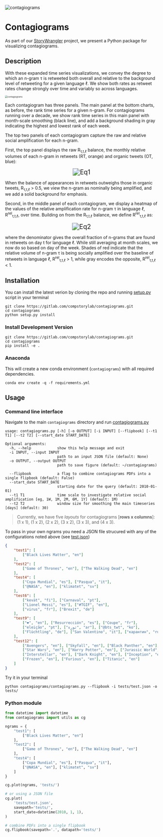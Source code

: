![contagiograms](tests/2020-08-06_contagiograms_test4.png)


# Contagiograms 

As part of our [StoryWrangler](https://gitlab.com/compstorylab/storywrangler) project, we present a Python package for visualizing contagiograms.

## Description 

With these expanded time series visualizations, we convey the degree to which an n-gram τ is retweeted both overall and relative to the background level of retweeting for a given language ℓ. We show both rates as retweet rates change strongly over time and variably so across languages.

<img src="tests/2020-08-06_contagiograms_test1.png" alt="contagiograms" style="zoom:50%;" />

Each contagiogram has three panels. The main panel at the bottom charts, as before, the rank time series for a given n-gram. For contagiograms running over a decade, we show rank time series in this main panel with month-scale smoothing (black line), and add a background shading in gray indicating the highest and lowest rank of each week.

The top two panels of each contagiogram capture the raw and relative social amplification for each n-gram.

First, the top panel displays the raw R<sub>τ,t,ℓ</sub> balance, the monthly relative volumes of each n-gram in retweets (RT, orange) and organic tweets (OT, blue):

<div align="center">
    <img src="eq1.svg" alt="Eq1" style="zoom:150%;" />
</div>

When the balance of appearances in retweets outweighs those in organic tweets, R<sub>τ,t,ℓ</sub> > 0.5, we view the n-gram as nominally being amplified, and we add a solid background for emphasis.

Second, in the middle panel of each contagiogram, we display a heatmap of the values of the relative amplification rate for n-gram τ in language ℓ, R<sup>rel</sup><sub>τ,t,ℓ</sub>, over time. Building on from the R<sub>τ,t,ℓ</sub> balance, we define R<sup>rel</sup><sub>τ,t,ℓ</sub> as:

<div align="center">
        <img src="eq2.svg" alt="Eq2" style="zoom:150%;" />
</div>

where the denominator gives the overall fraction of n-grams that are found in retweets on day t for language ℓ. While still averaging at month scales, we now do so based on day of the week. Shades of red indicate that the relative volume of n-gram τ is being socially amplified over the baseline of retweets in language ℓ, R<sup>rel</sup><sub>τ,t,ℓ</sub> > 1, while gray encodes the opposite, R<sup>rel</sup><sub>τ,t,ℓ</sub> < 1.


## Installation

You can install the latest verion by cloning the repo and running [setup.py](setup.py) script in your terminal

```shell 
git clone https://gitlab.com/compstorylab/contagiograms.git
cd contagiograms
python setup.py install 
```


### Install Development Version

```shell
git clone https://gitlab.com/compstorylab/contagiograms.git
cd contagiograms
pip install -e .
```

### Anaconda

This will create a new conda environment (``contagiograms``) with all required dependencies. 

```shell
conda env create -q -f requirements.yml
```

## Usage


### Command line interface 

Navigate to the main ``contagiograms`` directory  and run [contagiograms.py](contagiograms/contagiograms.py)
```
usage: contagiograms.py [-h] [-o OUTPUT] [-i INPUT] [--flipbook] [--t1 T1] [--t2 T2] [--start_date START_DATE]

Optional arguments:
  -h, --help            show this help message and exit
  -i INPUT, --input INPUT
                        path to an input JSON file (default: None)
  -o OUTPUT, --output OUTPUT
                        path to save figure (default: ~/contagiograms)

  --flipbook            a flag to combine contagiograms PDFs into a single flipbook (default: False)
  --start_date START_DATE
                        starting date for the query (default: 2010-01-01)
  --t1 T1               time scale to investigate relative social amplification [eg, 1W, 1M, 2M, 6M, 1Y] (default: 1M)
  --t2 T2               window size for smoothing the main timeseries [days] (default: 30)
```

>
> Currently, we have five *layouts* for contagiograms [**rows x columns**]: (1 x 1), (1 x 2), (2 x 2), (3 x 2), (3 x 3), and (4 x 3).
>


To pass in your own ngrams you need a JSON file strucured with any of the configurations noted above (see [test.json](tests/test.json))

```json
{
    "test1": [
        ["Black Lives Matter", "en"]
    ],
    "test2": [
        ["Game of Thrones", "en"], ["The Walking Dead", "en"]
    ],
    "test4": [
        ["Copa Mundial", "es"], ["Pasqua", "it"],
        ["@NASA", "en"], ["klimatet", "sv"]
    ],
    "test6": [
        ["kevät", "fi"], ["Carnaval", "pt"],
        ["Lionel Messi", "es"], ["#TGIF", "en"],
        ["virus", "fr"], ["Brexit", "de"]
    ],
    "test9": [
        ["❤", "en"], ["Resurrección", "es"], ["Coupe", "fr"],
        ["eleição", "pt"], ["ثورة", "ar"], ["@bts_twt", "ko"],
        ["Flüchtling", "de"], ["San Valentino", "it"], ["карантин", "ru"]
    ],
    "test12": [
        ["Avengers", "en"], ["Skyfall", "en"], ["Black Panther", "en"],
        ["Star Wars", "en"], ["Harry Potter", "en"], ["Jurassic World", "en"],
        ["Interstellar", "en"], ["Dark Knight", "en"], ["Inception", "en"],
        ["Frozen", "en"], ["Furious", "en"], ["Titanic", "en"]
    ]
}
```

Try it in your terminal 

```shell
python contagiograms/contagiograms.py --flipbook -i tests/test.json -o tests/
```

### Python module

```python
from datetime import datetime
from contagiograms import utils as cg

ngrams = {
    "test1": [
        ["Black Lives Matter", "en"]
    ],
    "test2": [
        ["Game of Thrones", "en"], ["The Walking Dead", "en"]
    ],
    "test4": [
        ["Copa Mundial", "es"], ["Pasqua", "it"],
        ["@NASA", "en"], ["klimatet", "sv"]
    ]
}

cg.plot(ngrams, 'tests/')

# or using a JSON file 
cg.plot(
    'tests/test.json', 
    savepath='tests/',
    start_date=datetime(2010, 1, 1),
)

# combine PDFs into a single flipbook
cg.flipbook(savepath='.', datapath='tests/')
```

